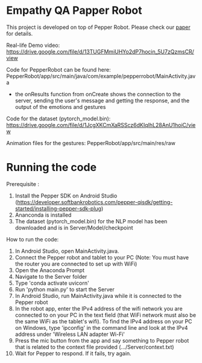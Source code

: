 # Empathy QA Papper Robot
 
This project is developed on top of Pepper Robot. Please check our [paper](https://github.com/CodyNing/Empathy-QA-Papper-Robot/blob/main/EmpathyQA%20-%20Discovering%20Emotions%20based%20on%20Interactive%20Question%20Answering.pdf) for details.

Real-life Demo video: https://drive.google.com/file/d/13TUGFMmiUHYo2dP7hocin_5U7zQzmsCR/view


Code for PepperRobot can be found here: PepperRobot/app/src/main/java/com/example/pepperrobot/MainActivity.java
- the onResults function from onCreate shows the connection to the server, sending the user's message and getting the response, and the output of the emotions and gestures

Code for the dataset (pytorch_model.bin): https://drive.google.com/file/d/1JcgXKCmXaRSScz6dKIqIhL28AnU1hoiC/view

Animation files for the gestures: PepperRobot/app/src/main/res/raw

# Running the code
Prerequisite : 
1. Install the Pepper SDK on Android Studio (https://developer.softbankrobotics.com/pepper-qisdk/getting-started/installing-pepper-sdk-plug)
2. Ananconda is installed
3. The dataset (pytorch_model.bin) for the NLP model has been downloaded and is in Server/Model/checkpoint

How to run the code:
1. In Android Studio, open MainActivity.java.
2. Connect the Pepper robot and tablet to your PC (Note: You must have the router you are connected to set up with WiFi)
3. Open the Anaconda Prompt
4. Navigate to the Server folder
5. Type 'conda activate uvicorn'
6. Run 'python main.py' to start the Server
7. In Android Studio, run MainActivity.java while it is connected to the Pepper robot
8. In the robot app, enter the IPv4 address of the wifi network you are connected to on your PC in the text field (that WiFi network must also be the same WiFi as the tablet's wifi). To find the IPv4 address on your PC on Windows, type 'ipconfig' in the command line and look at the IPv4 address under 'Wireless LAN adapter Wi-Fi'
9. Press the mic button from the app and say something to Pepper robot that is related to the context file provided (.../Server/context.txt)
10. Wait for Pepper to respond. If it fails, try again.



